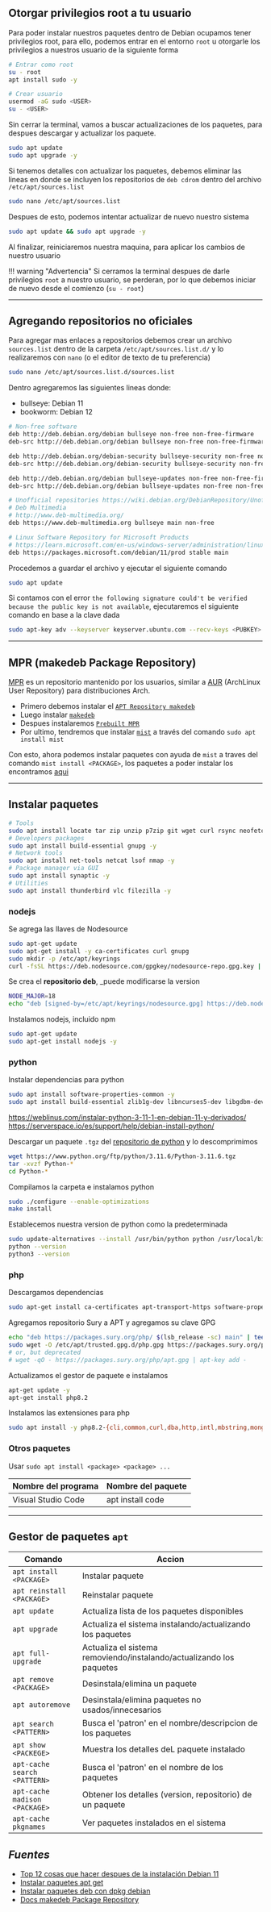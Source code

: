 ## Otorgar privilegios root a tu usuario

Para poder instalar nuestros paquetes dentro de Debian ocupamos tener privilegios root, para ello, podemos entrar en el entorno `root` u otorgarle los privilegios a nuestros usuario de la siguiente forma

```sh
# Entrar como root
su - root
apt install sudo -y

# Crear usuario
usermod -aG sudo <USER>
su - <USER>
```

Sin cerrar la terminal, vamos a buscar actualizaciones de los paquetes, para despues descargar y actualizar los paquete.

```bash
sudo apt update
sudo apt upgrade -y
```

Si tenemos detalles con actualizar los paquetes, debemos eliminar las lineas en donde se incluyen los repositorios de `deb cdrom` dentro del archivo `/etc/apt/sources.list`

```bash
sudo nano /etc/apt/sources.list
```

Despues de esto, podemos intentar actualizar de nuevo nuestro sistema

```bash
sudo apt update && sudo apt upgrade -y
```

Al finalizar, reiniciaremos nuestra maquina, para aplicar los cambios de nuestro usuario

!!! warning "Advertencia"
    Si cerramos la terminal despues de darle privilegios `root` a nuestro usuario, se perderan, por lo que debemos iniciar de nuevo desde el comienzo (`su - root`)

---

## Agregando repositorios no oficiales

Para agregar mas enlaces a repositorios debemos crear un archivo `sources.list` dentro de la carpeta `/etc/apt/sources.list.d/` y lo realizaremos con `nano` (o el editor de texto de tu preferencia)

```bash
sudo nano /etc/apt/sources.list.d/sources.list
```

Dentro agregaremos las siguientes lineas donde:

- bullseye: Debian 11
- bookworm: Debian 12

```bash
# Non-free software
deb http://deb.debian.org/debian bullseye non-free non-free-firmware
deb-src http://deb.debian.org/debian bullseye non-free non-free-firmware

deb http://deb.debian.org/debian-security bullseye-security non-free non-free-firmware
deb-src http://deb.debian.org/debian-security bullseye-security non-free non-free-firmware

deb http://deb.debian.org/debian bullseye-updates non-free non-free-firmware
deb-src http://deb.debian.org/debian bullseye-updates non-free non-free-firmware

# Unofficial repositories https://wiki.debian.org/DebianRepository/Unofficial
# Deb Multimedia
# http://www.deb-multimedia.org/
deb https://www.deb-multimedia.org bullseye main non-free

# Linux Software Repository for Microsoft Products
# https://learn.microsoft.com/en-us/windows-server/administration/linux-package-repository-for-microsoft-software
deb https://packages.microsoft.com/debian/11/prod stable main
```

Procedemos a guardar el archivo y ejecutar el siguiente comando

```bash
sudo apt update
```

Si contamos con el error `the following signature could't be verified because the public key is not available`, ejecutaremos el siguiente comando en base a la clave dada

```bash
sudo apt-key adv --keyserver keyserver.ubuntu.com --recv-keys <PUBKEY>
```


---
## MPR (makedeb Package Repository)

[MPR](https://mpr.makedeb.org/) es un repositorio mantenido por los usuarios, similar a [AUR](https://aur.archlinux.org/) (ArchLinux User Repository) para distribuciones Arch.

- Primero debemos instalar el [`APT Repository makedeb`](https://docs.makedeb.org/installing/apt-repository/)
- Luego instalar [`makedeb`](https://docs.makedeb.org/installing/shell-script/)
- Despues instalaremos [`Prebuilt MPR`](https://docs.makedeb.org/prebuilt-mpr/getting-started/)
- Por ultimo, tendremos que instalar [`mist`](https://docs.makedeb.org/using-the-mpr/mist-the-mpr-cli/) a través del comando `sudo apt install mist`

Con esto, ahora podemos instalar paquetes con ayuda de `mist` a traves del comando `mist install <PACKAGE>`, los paquetes a poder instalar los encontramos [aqui](https://mpr.makedeb.org/)


---
## Instalar paquetes

```bash
# Tools
sudo apt install locate tar zip unzip p7zip git wget curl rsync neofetch tmux -y
# Developers packages
sudo apt install build-essential gnupg -y
# Network tools
sudo apt install net-tools netcat lsof nmap -y
# Package manager via GUI
sudo apt install synaptic -y
# Utilities
sudo apt install thunderbird vlc filezilla -y
```

### nodejs

Se agrega las llaves de Nodesource

```sh
sudo apt-get update
sudo apt-get install -y ca-certificates curl gnupg
sudo mkdir -p /etc/apt/keyrings
curl -fsSL https://deb.nodesource.com/gpgkey/nodesource-repo.gpg.key | sudo gpg --dearmor -o /etc/apt/keyrings/nodesource.gpg
```

Se crea el **repositorio deb**, _puede modificarse la version

```sh
NODE_MAJOR=18
echo "deb [signed-by=/etc/apt/keyrings/nodesource.gpg] https://deb.nodesource.com/node_$NODE_MAJOR.x nodistro main" | sudo tee /etc/apt/sources.list.d/nodesource.list
```

Instalamos nodejs, incluido npm

```sh
sudo apt-get update
sudo apt-get install nodejs -y
```

### python

Instalar dependencias para python

```sh
sudo apt install software-properties-common -y
sudo apt install build-essential zlib1g-dev libncurses5-dev libgdbm-dev libnss3-dev libssl-dev libsqlite3-dev libreadline-dev libffi-dev curl libbz2-dev -y
```

https://weblinus.com/instalar-python-3-11-1-en-debian-11-y-derivados/
https://serverspace.io/es/support/help/debian-install-python/


Descargar un paquete `.tgz` del [repositorio de python](https://www.python.org/ftp/python) y lo descomprimimos

```sh
wget https://www.python.org/ftp/python/3.11.6/Python-3.11.6.tgz
tar -xvzf Python-*
cd Python-*
```

Compilamos la carpeta e instalamos python

```sh
sudo ./configure --enable-optimizations
make install
```

Establecemos nuestra version de python como la predeterminada

```sh
sudo update-alternatives --install /usr/bin/python python /usr/local/bin/python3.11 1
python --version
python3 --version
```

### php

Descargamos dependencias

```sh
sudo apt-get install ca-certificates apt-transport-https software-properties-common -y
```

Agregamos repositorio Sury a APT y agregamos su clave GPG

```sh
echo "deb https://packages.sury.org/php/ $(lsb_release -sc) main" | tee /etc/apt/sources.list.d/sury-php.list
sudo wget -O /etc/apt/trusted.gpg.d/php.gpg https://packages.sury.org/php/apt.gpg
# or, but deprecated
# wget -qO - https://packages.sury.org/php/apt.gpg | apt-key add -
```

Actualizamos el gestor de paquete e instalamos

```sh
apt-get update -y
apt-get install php8.2
```

Instalamos las extensiones para php

```sh
sudo apt install -y php8.2-{cli,common,curl,dba,http,intl,mbstring,mongodb,mysql,odbc,pgsql,xml,yaml,zip} -y
```

### Otros paquetes


Usar `sudo apt install <package> <package> ...`

| Nombre del programa | Nombre del paquete |
| ------------------- | ------------------ |
| Visual Studio Code  | apt install code   |


---
## Gestor de paquetes `apt`

| Comando                       | Accion                                                               |
| ----------------------------- | -------------------------------------------------------------------- |
| `apt install <PACKAGE>`       | Instalar paquete                                                     |
| `apt reinstall <PACKAGE>`     | Reinstalar paquete                                                   |
| `apt update`                  | Actualiza lista de los paquetes disponibles                          |
| `apt upgrade`                 | Actualiza el sistema instalando/actualizando los paquetes            |
| `apt full-upgrade`            | Actualiza el sistema removiendo/instalando/actualizando los paquetes |
| `apt remove <PACKAGE>`        | Desinstala/elimina un paquete                                        |
| `apt autoremove`              | Desinstala/elimina paquetes no usados/innecesarios                   |
| `apt search <PATTERN>`        | Busca el 'patron' en el nombre/descripcion de los paquetes           |
| `apt show <PACKEGE>`          | Muestra los detalles deL paquete instalado                           |
| `apt-cache search <PATTERN>`  | Busca el 'patron' en el nombre de los paquetes                       |
| `apt-cache madison <PACKAGE>` | Obtener los detalles (version, repositorio) de un paquete            |
| `apt-cache pkgnames`          | Ver paquetes instalados en el sistema                                |



## _Fuentes_

- [Top 12 cosas que hacer despues de la instalación Debian 11](https://www.linuxtechi.com/things-to-do-after-installing-debian-11/)
- [Instalar paquetes apt get](https://terminaldelinux.com/terminal/administracion/instalar-paquetes-apt-get/)
- [Instalar paquetes deb con dpkg debian](https://www.diversidadyunpocodetodo.com/instalar-paquetes-deb-con-dpkg-debian/)
- [Docs makedeb Package Repository](https://docs.makedeb.org/installing/release-types/)